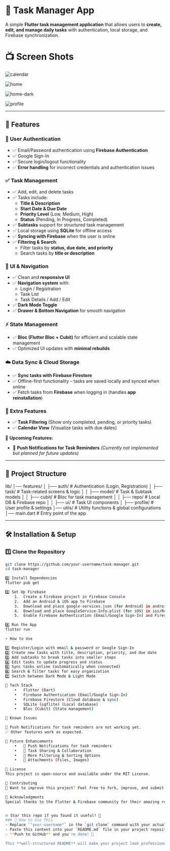 # 📝 Task Manager App  

A simple **Flutter task management application** that allows users to **create, edit, and manage daily tasks** with authentication, local storage, and Firebase synchronization.

# 📺 Screen Shots

![calendar](https://github.com/user-attachments/assets/bbf96abe-b15f-4fa0-9f2d-d6d5d84ab8b3)

![home](https://github.com/user-attachments/assets/9ed57a5d-6ed4-4c3f-accb-cce262932e2b)

![home-dark](https://github.com/user-attachments/assets/5f52886c-db9b-4d25-9a35-ce6a51118bd2)

![profile](https://github.com/user-attachments/assets/41611436-d67a-4e29-90fd-76dda0c0feae)

---

## 🚀 Features  

### 🔐 **User Authentication**  
- ✅ Email/Password authentication using **Firebase Authentication**  
- ✅ Google Sign-In  
- ✅ Secure login/logout functionality  
- ✅ **Error handling** for incorrect credentials and authentication issues  

### ✅ **Task Management**  
- ✅ Add, edit, and delete tasks  
- ✅ Tasks include:  
  - **Title & Description**  
  - **Start Date & Due Date**  
  - **Priority Level** (Low, Medium, High)  
  - **Status** (Pending, In Progress, Completed)  
- ✅ **Subtasks** support for structured task management  
- ✅ Local storage using **SQLite** for offline access  
- ✅ **Syncing with Firebase** when the user is online  
- ✅ **Filtering & Search**:  
  - Filter tasks by **status, due date, and priority**  
  - Search tasks by **title or description**  

### 🎨 **UI & Navigation**  
- ✅ Clean and **responsive UI**  
- ✅ **Navigation system** with:  
  - Login / Registration  
  - Task List  
  - Task Details / Add / Edit  
- ✅ **Dark Mode Toggle**  
- ✅ **Drawer & Bottom Navigation** for smooth navigation  

### ⚡ **State Management**  
- ✅ **Bloc (Flutter Bloc + Cubit)** for efficient and scalable state management  
- ✅ Optimized UI updates with **minimal rebuilds**  

### ☁️ **Data Sync & Cloud Storage**  
- ✅ **Sync tasks with Firebase Firestore**  
- ✅ Offline-first functionality – tasks are saved locally and synced when online  
- ✅ Fetch tasks from **Firebase** when logging in (handles **app reinstallation**)  

### 🎯 **Extra Features**  
- ✅ **Task Filtering** (Show only completed, pending, or priority tasks)  
- ✅ **Calendar View** (Visualize tasks with due dates)  

🚨 **Upcoming Features:**  
- 🚧 **Push Notifications for Task Reminders** *(Currently not implemented but planned for future updates)*  

---

## 📂 Project Structure  
lib/
│── features/
│   ├── auth/           # Authentication (Login, Registration)
│   ├── task/           # Task-related screens & logic
│   │   ├── model/      # Task & Subtask models
│   │   ├── cubit/      # Bloc for task management
│   │   ├── repo/       # Local DB & Firebase repo
│   │   ├── ui/         # Task UI components
│   ├── profile/        # User profile & settings
│── utils/              # Utility functions & global configurations
│── main.dart           # Entry point of the app

---

## 🛠️ Installation & Setup  

### 1️⃣ **Clone the Repository**  
```bash
git clone https://github.com/your-username/task-manager.git
cd task-manager

2️⃣ Install Dependencies
flutter pub get

3️⃣ Set Up Firebase
	1.	Create a Firebase project in Firebase Console
	2.	Add an Android & iOS app to Firebase
	3.	Download and place google-services.json (for Android) in android/app/
	4.	Download and place GoogleService-Info.plist (for iOS) in ios/Runner/
	5.	Enable Firebase Authentication (Email/Google Sign-In) and Firestore Database

4️⃣ Run the App
flutter run

⚡ How to Use

1️⃣ Register/Login with email & password or Google Sign-In
2️⃣ Create new tasks with title, description, priority, and due date
3️⃣ Add subtasks to break tasks into smaller steps
4️⃣ Edit tasks to update progress and status
5️⃣ Sync tasks online (automatically when connected)
6️⃣ Search & filter tasks for easy organization
7️⃣ Switch between Dark Mode & Light Mode

🔧 Tech Stack
	•	Flutter (Dart)
	•	Firebase Authentication (Email/Google Sign-In)
	•	Firebase Firestore (Cloud database & sync)
	•	SQLite (sqflite) (Local database)
	•	Bloc (Cubit) (State management)

🐛 Known Issues

🚨 Push Notifications for task reminders are not working yet.
✅ Other features work as expected.

🎯 Future Enhancements
	•	🔹 Push Notifications for task reminders
	•	🔹 Task Sharing & Collaboration
	•	🔹 More Filtering & Sorting Options
	•	🔹 Attachments (Files, Images)

📜 License
This project is open-source and available under the MIT License.

🤝 Contributing
🚀 Want to improve this project? Feel free to fork, improve, and submit a pull request!

🌟 Acknowledgments
Special thanks to the Flutter & Firebase community for their amazing resources.


🔥 Star this repo if you found it useful! 🚀
### 📌 How to Use This  
- Replace `"your-username"` in the `git clone` command with your actual GitHub username.  
- Paste this content into your `README.md` file in your project repository.  
- **Push to GitHub** and you're done! 🚀  

This **well-structured README** will make your project look professional and easy to set up for others. 🚀
